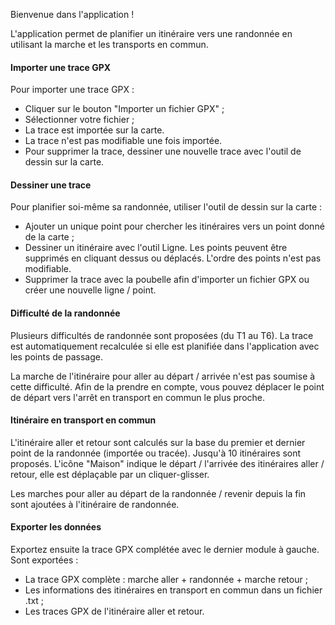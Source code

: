 Bienvenue dans l'application !

L'application permet de planifier un itinéraire vers une randonnée en utilisant la marche et les transports en commun.

#### Importer une trace GPX

Pour importer une trace GPX :
- Cliquer sur le bouton "Importer un fichier GPX" ;
- Sélectionner votre fichier ;
- La trace est importée sur la carte.
- La trace n'est pas modifiable une fois importée.
- Pour supprimer la trace, dessiner une nouvelle trace avec l'outil de dessin sur la carte.

#### Dessiner une trace

Pour planifier soi-même sa randonnée, utiliser l'outil de dessin sur la carte :
- Ajouter un unique point pour chercher les itinéraires vers un point donné de la carte ;
- Dessiner un itinéraire avec l'outil Ligne. Les points peuvent être supprimés en cliquant dessus ou déplacés. L'ordre des points n'est pas modifiable.
- Supprimer la trace avec la poubelle afin d'importer un fichier GPX ou créer une nouvelle ligne / point.

#### Difficulté de la randonnée

Plusieurs difficultés de randonnée sont proposées (du T1 au T6). La trace est automatiquement recalculée si elle est planifiée dans l'application avec les points de passage. 

La marche de l'itinéraire pour aller au départ / arrivée n'est pas soumise à cette difficulté. Afin de la prendre en compte, vous pouvez déplacer le point de départ vers l'arrêt en transport en commun le plus proche.

#### Itinéraire en transport en commun

L'itinéraire aller et retour sont calculés sur la base du premier et dernier point de la randonnée (importée ou tracée). Jusqu'à 10 itinéraires sont proposés. L'icône "Maison" indique le départ / l'arrivée des itinéraires aller / retour, elle est déplaçable par un cliquer-glisser.

Les marches pour aller au départ de la randonnée / revenir depuis la fin sont ajoutées à l'itinéraire de randonnée.

#### Exporter les données

Exportez ensuite la trace GPX complétée avec le dernier module à gauche. Sont exportées : 
- La trace GPX complète : marche aller + randonnée + marche retour ;
- Les informations des itinéraires en transport en commun dans un fichier .txt ;
- Les traces GPX de l'itinéraire aller et retour.